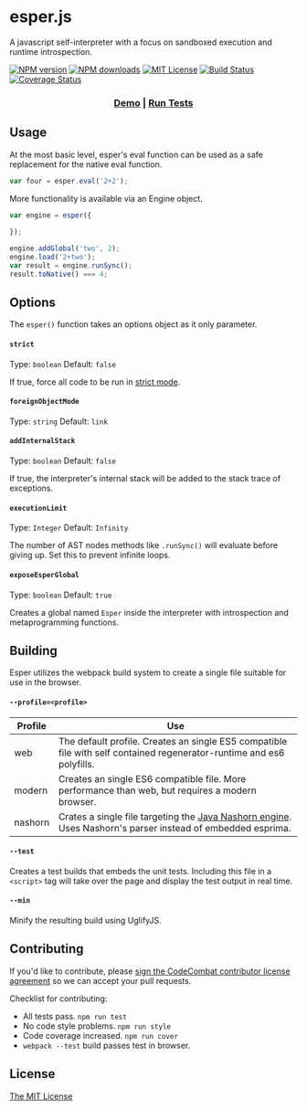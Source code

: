 # esper.js

A javascript self-interpreter with a focus on sandboxed execution and runtime introspection.

[![NPM version][npm-version-image]][npm-url] [![NPM downloads][npm-downloads-image]][npm-url] [![MIT License][license-image]][license-url] [![Build Status][travis-image]][travis-url]
[![Coverage Status][coverage-image]][coverage-url]


<h3 align="center">
<a href="http://esper.chessgears.com/">Demo</a> |
<a href="http://esper.chessgears.com/test">Run Tests</a>
</h3>

## Usage 

At the most basic level, esper's eval function can be used as a safe replacement for the native eval function.

```js
var four = esper.eval('2+2');
```

More functionality is available via an Engine object.

```js
var engine = esper({
	
});

engine.addGlobal('two', 2);
engine.load('2+two');
var result = engine.runSync();
result.toNative() === 4;
```

## Options

The `esper()` function takes an options object as it only parameter.

#### `strict`
Type: `boolean`
Default: `false`

If true, force all code to be run in [strict mode](https://developer.mozilla.org/en-US/docs/Web/JavaScript/Reference/Strict_mode).

#### `foreignObjectMode`
Type: `string`
Default: `link`

#### `addInternalStack`
Type: `boolean`
Default: `false`

If true, the interpreter's internal stack will be added to the stack trace of exceptions.

#### `executionLimit`
Type: `Integer`
Default: `Infinity`

The number of AST nodes methods like `.runSync()` will evaluate before giving up.  Set this
to prevent infinite loops.

#### `exposeEsperGlobal`
Type: `boolean`
Default: `true`

Creates a global named `Esper` inside the interpreter with introspection and metaprogramming functions.

## Building

Esper utilizes the webpack build system to create a single file suitable for use in the browser.

#### `--profile=<profile>`

| Profile | Use |
| --- | --- |
| web | The default profile.  Creates an single ES5 compatible file with self contained regenerator-runtime and es6 polyfills.  |
| modern | Creates an single ES6 compatible file.  More performance than web, but requires a modern browser.  |
| nashorn | Crates a single file targeting the [Java Nashorn engine](http://openjdk.java.net/projects/nashorn/).  Uses Nashorn's parser instead of embedded esprima. |

#### `--test`

Creates a test builds that embeds the unit tests.  Including this file in a `<script>` tag will take over the page and
display the test output in real time.

#### `--min`

Minify the resulting build using UglifyJS.

## Contributing 

If you'd like to contribute, please [sign the CodeCombat contributor license agreement](http://codecombat.com/cla) so we can accept your pull requests.

Checklist for contributing:
- All tests pass. `npm run test`
- No code style problems. `npm run style`
- Code coverage increased. `npm run cover`
- `webpack --test` build passes  test in browser.

## License

[The MIT License](LICENSE.txt)



[license-image]: http://img.shields.io/badge/license-MIT-blue.svg?style=flat
[license-url]: LICENSE

[npm-url]: https://npmjs.org/package/esper.js
[npm-version-image]: http://img.shields.io/npm/v/esper.js.svg?style=flat
[npm-downloads-image]: http://img.shields.io/npm/dm/esper.js.svg?style=flat

[travis-url]: http://travis-ci.org/codecombat/esper.js
[travis-image]: http://img.shields.io/travis/codecombat/esper.js/test.svg?style=flat

[coverage-url]: https://coveralls.io/r/codecombat/esper.js?branch=master
[coverage-image]: https://coveralls.io/repos/codecombat/esper.js/badge.svg?branch=master
